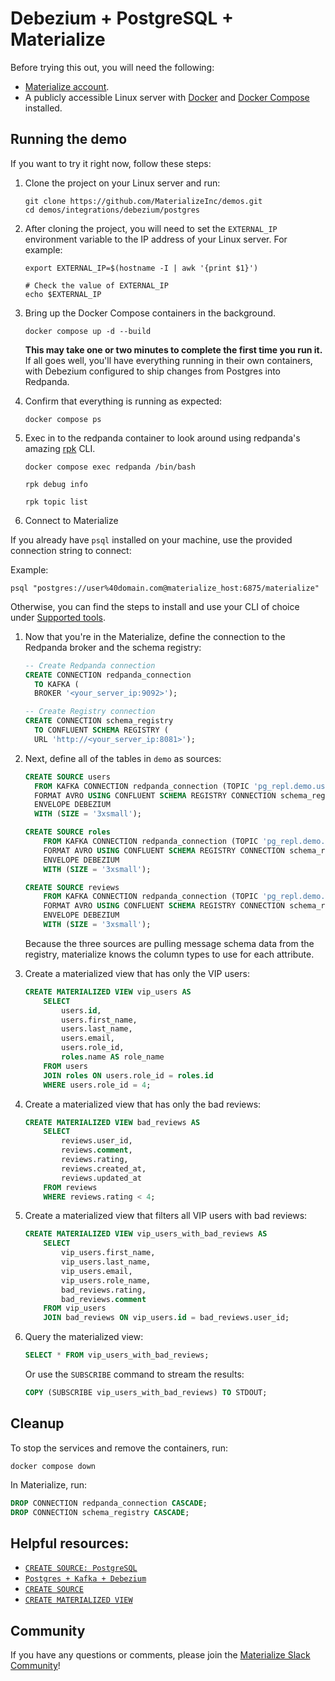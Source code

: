 # Debezium + PostgreSQL + Materialize

Before trying this out, you will need the following:

- [Materialize account](https://materialize.com/register/).
- A publicly accessible Linux server with [Docker](https://docs.docker.com/get-docker/) and [Docker Compose](https://docs.docker.com/compose/install/) installed.

## Running the demo

If you want to try it right now, follow these steps:

1. Clone the project on your Linux server and run:

    ```shell session
    git clone https://github.com/MaterializeInc/demos.git
    cd demos/integrations/debezium/postgres
    ```

1. After cloning the project, you will need to set the `EXTERNAL_IP` environment variable to the IP address of your Linux server. For example:

    ```shell session
    export EXTERNAL_IP=$(hostname -I | awk '{print $1}')

    # Check the value of EXTERNAL_IP
    echo $EXTERNAL_IP
    ```

1. Bring up the Docker Compose containers in the background.

   ```shell session
   docker compose up -d --build
   ```

   **This may take one or two minutes to complete the first time you run it.** If all goes well, you'll have everything running in their own containers, with Debezium configured to ship changes from Postgres into Redpanda.

1. Confirm that everything is running as expected:

   ```shell session
   docker compose ps
   ```

1. Exec in to the redpanda container to look around using redpanda's amazing [rpk](https://docs.redpanda.com/docs/reference/rpk/) CLI.

   ```shell session
   docker compose exec redpanda /bin/bash

   rpk debug info

   rpk topic list
   ```
1. Connect to Materialize

If you already have `psql` installed on your machine, use the provided connection string to connect:

Example:

   ```shell session
   psql "postgres://user%40domain.com@materialize_host:6875/materialize"
   ```

Otherwise, you can find the steps to install and use your CLI of choice under [Supported tools](https://materialize.com/docs/integrations/sql-clients/#supported-tools).

1. Now that you're in the Materialize, define the connection to the Redpanda broker and the schema registry:

    ```sql
    -- Create Redpanda connection
    CREATE CONNECTION redpanda_connection
      TO KAFKA (
      BROKER '<your_server_ip:9092>');

    -- Create Registry connection
    CREATE CONNECTION schema_registry
      TO CONFLUENT SCHEMA REGISTRY (
      URL 'http://<your_server_ip:8081>');
    ```

1. Next, define all of the tables in `demo` as sources:

    ```sql
    CREATE SOURCE users
      FROM KAFKA CONNECTION redpanda_connection (TOPIC 'pg_repl.demo.users')
      FORMAT AVRO USING CONFLUENT SCHEMA REGISTRY CONNECTION schema_registry
      ENVELOPE DEBEZIUM
      WITH (SIZE = '3xsmall');

    CREATE SOURCE roles
        FROM KAFKA CONNECTION redpanda_connection (TOPIC 'pg_repl.demo.roles')
        FORMAT AVRO USING CONFLUENT SCHEMA REGISTRY CONNECTION schema_registry
        ENVELOPE DEBEZIUM
        WITH (SIZE = '3xsmall');

    CREATE SOURCE reviews
        FROM KAFKA CONNECTION redpanda_connection (TOPIC 'pg_repl.demo.reviews')
        FORMAT AVRO USING CONFLUENT SCHEMA REGISTRY CONNECTION schema_registry
        ENVELOPE DEBEZIUM
        WITH (SIZE = '3xsmall');
   ```

    Because the three sources are pulling message schema data from the registry, materialize knows the column types to use for each attribute.

1. Create a materialized view that has only the VIP users:

    ```sql
    CREATE MATERIALIZED VIEW vip_users AS
        SELECT
            users.id,
            users.first_name,
            users.last_name,
            users.email,
            users.role_id,
            roles.name AS role_name
        FROM users
        JOIN roles ON users.role_id = roles.id
        WHERE users.role_id = 4;
    ```

1. Create a materialized view that has only the bad reviews:

    ```sql
    CREATE MATERIALIZED VIEW bad_reviews AS
        SELECT
            reviews.user_id,
            reviews.comment,
            reviews.rating,
            reviews.created_at,
            reviews.updated_at
        FROM reviews
        WHERE reviews.rating < 4;
    ```

1. Create a materialized view that filters all VIP users with bad reviews:

    ```sql
    CREATE MATERIALIZED VIEW vip_users_with_bad_reviews AS
        SELECT
            vip_users.first_name,
            vip_users.last_name,
            vip_users.email,
            vip_users.role_name,
            bad_reviews.rating,
            bad_reviews.comment
        FROM vip_users
        JOIN bad_reviews ON vip_users.id = bad_reviews.user_id;
    ```

1. Query the materialized view:

    ```sql
    SELECT * FROM vip_users_with_bad_reviews;
    ```

    Or use the `SUBSCRIBE` command to stream the results:

    ```sql
    COPY (SUBSCRIBE vip_users_with_bad_reviews) TO STDOUT;
    ```

## Cleanup

To stop the services and remove the containers, run:

```shell session
docker compose down
```

In Materialize, run:

```sql
DROP CONNECTION redpanda_connection CASCADE;
DROP CONNECTION schema_registry CASCADE;
```

## Helpful resources:

* [`CREATE SOURCE: PostgreSQL`](https://materialize.com/docs/sql/create-source/postgres)
* [`Postgres + Kafka + Debezium`](https://materialize.com/docs/integrations/cdc-postgres/#kafka--debezium)
* [`CREATE SOURCE`](https://materialize.com/docs/sql/create-source)
* [`CREATE MATERIALIZED VIEW`](https://materialize.com/docs/sql/create-materialized-view)

## Community

If you have any questions or comments, please join the [Materialize Slack Community](https://materialize.com/s/chat)!
